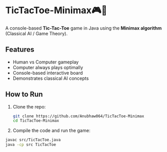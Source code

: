 # TicTacToe-Minimax🎮🤖

A console-based **Tic-Tac-Toe** game in Java using the **Minimax algorithm** (Classical AI / Game Theory).

## Features
- Human vs Computer gameplay
- Computer always plays optimally
- Console-based interactive board
- Demonstrates classical AI concepts

## How to Run
1. Clone the repo:
   ```bash
   git clone https://github.com/Anubhaw064/TicTacToe-Minimax
   cd TicTacToe-Minimax
   ```
   
   
2. Compile the code and run the game:
```bash
javac src/TicTacToe.java
java -cp src TicTacToe
   
